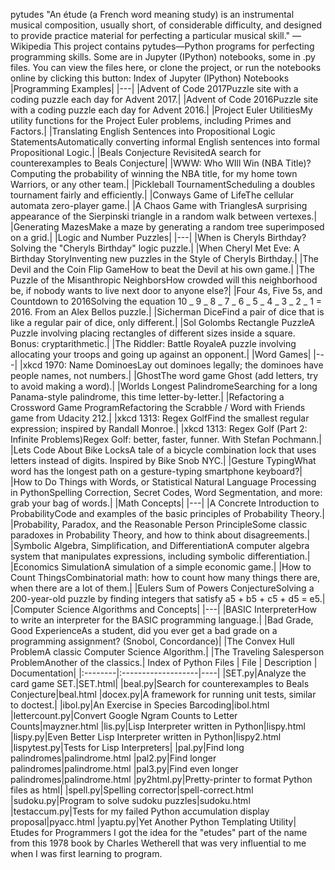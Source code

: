 pytudes "An étude (a French word meaning study) is an instrumental musical composition, usually short, of considerable difficulty, and designed to provide practice material for perfecting a particular musical skill." — Wikipedia This project contains pytudes—Python programs for perfecting programming skills. Some are in Jupyter (IPython) notebooks, some in .py files. You can view the files here, or clone the project, or run the notebooks online by clicking this button: Index of Jupyter (IPython) Notebooks |Programming Examples| |---| |Advent of Code 2017Puzzle site with a coding puzzle each day for Advent 2017.| |Advent of Code 2016Puzzle site with a coding puzzle each day for Advent 2016.| |Project Euler UtilitiesMy utility functions for the Project Euler problems, including Primes and Factors.| |Translating English Sentences into Propositional Logic StatementsAutomatically converting informal English sentences into formal Propositional Logic.| |Beals Conjecture RevisitedA search for counterexamples to Beals Conjecture| |WWW: Who WIll Win (NBA Title)?Computing the probability of winning the NBA title, for my home town Warriors, or any other team.| |Pickleball TournamentScheduling a doubles tournament fairly and efficiently.| |Conways Game of LifeThe cellular automata zero-player game.| |A Chaos Game with TrianglesA surprising appearance of the Sierpinski triangle in a random walk between vertexes.| |Generating MazesMake a maze by generating a random tree superimposed on a grid.| |Logic and Number Puzzles| |---| |When is Cheryls Birthday?Solving the "Cheryls Birthday" logic puzzle.| |When Cheryl Met Eve: A Birthday StoryInventing new puzzles in the Style of Cheryls Birthday.| |The Devil and the Coin Flip GameHow to beat the Devil at his own game.| |The Puzzle of the Misanthropic NeighborsHow crowded will this neighborhood be, if nobody wants to live next door to anyone else?| |Four 4s, Five 5s, and Countdown to 2016Solving the equation 10 _ 9 _ 8 _ 7 _ 6 _ 5 _ 4 _ 3 _ 2 _ 1 = 2016. From an Alex Bellos puzzle.| |Sicherman DiceFind a pair of dice that is like a regular pair of dice, only different.| |Sol Golombs Rectangle PuzzleA Puzzle involving placing rectangles of different sizes inside a square. Bonus: cryptarithmetic.| |The Riddler: Battle RoyaleA puzzle involving allocating your troops and going up against an opponent.| |Word Games| |---| |xkcd 1970: Name DominoesLay out dominoes legally; the dominoes have people names, not numbers.| |GhostThe word game Ghost (add letters, try to avoid making a word).| |Worlds Longest PalindromeSearching for a long Panama-style palindrome, this time letter-by-letter.| |Refactoring a Crossword Game ProgramRefactoring the Scrabble / Word with Friends game from Udacity 212.| |xkcd 1313: Regex GolfFind the smallest regular expression; inspired by Randall Monroe.| |xkcd 1313: Regex Golf (Part 2: Infinite Problems)Regex Golf: better, faster, funner. With Stefan Pochmann.| |Lets Code About Bike LocksA tale of a bicycle combination lock that uses letters instead of digits. Inspired by Bike Snob NYC.| |Gesture TypingWhat word has the longest path on a gesture-typing smartphone keyboard?| |How to Do Things with Words, or Statistical Natural Language Processing in PythonSpelling Correction, Secret Codes, Word Segmentation, and more: grab your bag of words.| |Math Concepts| |---| |A Concrete Introduction to ProbabilityCode and examples of the basic principles of Probability Theory.| |Probability, Paradox, and the Reasonable Person PrincipleSome classic paradoxes in Probability Theory, and how to think about disagreements.| |Symbolic Algebra, Simplification, and DifferentiationA computer algebra system that manipulates expressions, including symbolic differentiation.| |Economics SimulationA simulation of a simple economic game.| |How to Count ThingsCombinatorial math: how to count how many things there are, when there are a lot of them.| |Eulers Sum of Powers ConjectureSolving a 200-year-old puzzle by finding integers that satisfy a5 + b5 + c5 + d5 = e5.| |Computer Science Algorithms and Concepts| |---| |BASIC InterpreterHow to write an interpreter for the BASIC programming language.| |Bad Grade, Good ExperienceAs a student, did you ever get a bad grade on a programming assignment? (Snobol, Concordance)| |The Convex Hull ProblemA classic Computer Science Algorithm.| |The Traveling Salesperson ProblemAnother of the classics.| Index of Python Files | File | Description | Documentation| |:--------|:-------------------|----| |SET.py|Analyze the card game SET.|SET.html| |beal.py|Search for counterexamples to Beals Conjecture|beal.html |docex.py|A framework for running unit tests, similar to doctest.| |ibol.py|An Exercise in Species Barcoding|ibol.html |lettercount.py|Convert Google Ngram Counts to Letter Counts|mayzner.html |lis.py|Lisp Interpreter written in Python|lispy.html |lispy.py|Even Better Lisp Interpreter written in Python|lispy2.html |lispytest.py|Tests for Lisp Interpreters| |pal.py|Find long palindromes|palindrome.html |pal2.py|Find longer palindromes|palindrome.html |pal3.py|Find even longer palindromes|palindrome.html |py2html.py|Pretty-printer to format Python files as html| |spell.py|Spelling corrector|spell-correct.html |sudoku.py|Program to solve sudoku puzzles|sudoku.html |testaccum.py|Tests for my failed Python accumulation display proposal|pyacc.html |yaptu.py|Yet Another Python Templating Utility| Etudes for Programmers I got the idea for the "etudes" part of the name from this 1978 book by Charles Wetherell that was very influential to me when I was first learning to program.